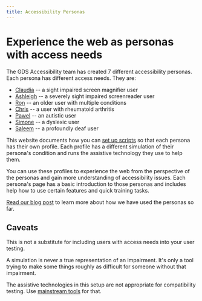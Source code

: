 ```yaml
---
title: Accessibility Personas
---
```


# Experience the web as personas with access needs

The GDS Accessibility team has created 7 different accessibility personas. Each persona has different access needs. They are:

* [Claudia](claudia/) -- a sight impaired screen magnifier user
* [Ashleigh](ashleigh/) -- a severely sight impaired screenreader user
* [Ron](ron/) -- an older user with multiple conditions
* [Chris](chris/) -- a user with rheumatoid arthritis
* [Pawel](pawel/) -- an autistic user
* [Simone](simone/) -- a dyslexic user
* [Saleem](saleem/) -- a profoundly deaf user

This website documents how you can [set up scripts](setup/) so that each persona has their own profile.
Each profile has a different simulation of their persona's condition and runs the assistive technology they use to help them.

You can use these profiles to experience the web from the perspective of the personas and gain more understanding of accessibility issues. Each persona's page has a basic introduction to those personas and includes help how to use certain features and quick training tasks.

[Read our blog post](https://accessibility.blog.gov.uk/2019/02/11/using-persona-profiles-to-test-accessibility/) to learn more about how we have used the personas so far.



## Caveats

This is not a substitute for including users with access needs into your user testing.

A simulation is never a true representation of an impairment. It's only a tool trying to make some things roughly as difficult for someone without that impairment.

The assistive technologies in this setup are not appropriate for compatibility testing. Use [mainstream tools](https://www.gov.uk/service-manual/technology/testing-with-assistive-technologies) for that.
